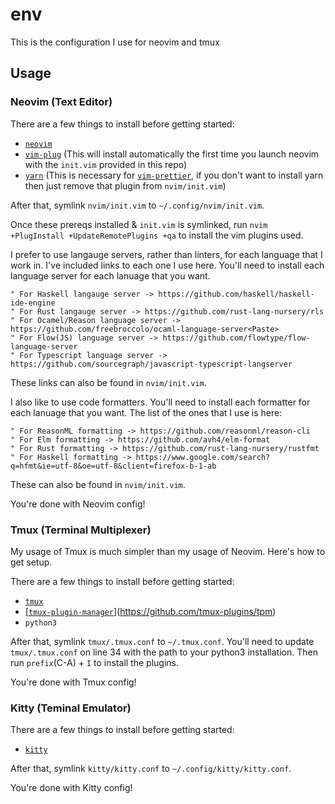 # env

This is the configuration I use for neovim and tmux

## Usage

### Neovim (Text Editor)

There are a few things to install before getting started:

* [`neovim`](https://neovim.io/)
* [`vim-plug`](https://github.com/junegunn/vim-plug) (This will install automatically the first time you launch neovim with the `init.vim` provided in this repo)
* [`yarn`](https://yarnpkg.com/lang/en/) (This is necessary for [`vim-prettier`](https://github.com/prettier/vim-prettier), if you don't want to install yarn then just remove that plugin from `nvim/init.vim`)

After that, symlink `nvim/init.vim` to `~/.config/nvim/init.vim`.

Once these prereqs installed & `init.vim` is symlinked, run `nvim +PlugInstall +UpdateRemotePlugins +qa` to install the vim plugins used.

I prefer to use langauge servers, rather than linters, for each language that I work in. I've included links to each one I use here. You'll need to install each language server for each lanuage that you want.

```
" For Haskell langauge server -> https://github.com/haskell/haskell-ide-engine
" For Rust langauge server -> https://github.com/rust-lang-nursery/rls
" For Ocamel/Reason language server -> https://github.com/freebroccolo/ocaml-language-server<Paste>
" For Flow(JS) language server -> https://github.com/flowtype/flow-language-server
" For Typescript language server -> https://github.com/sourcegraph/javascript-typescript-langserver
```

These links can also be found in `nvim/init.vim`.

I also like to use code formatters. You'll need to install each formatter for each lanuage that you want. The list of the ones that I use is here:

```
" For ReasonML formatting -> https://github.com/reasonml/reason-cli
" For Elm formatting -> https://github.com/avh4/elm-format
" For Rust formatting -> https://github.com/rust-lang-nursery/rustfmt
" For Haskell formatting -> https://www.google.com/search?q=hfmt&ie=utf-8&oe=utf-8&client=firefox-b-1-ab
```

These can also be found in `nvim/init.vim`.

You're done with Neovim config!

### Tmux (Terminal Multiplexer)

My usage of Tmux is much simpler than my usage of Neovim. Here's how to get setup.

There are a few things to install before getting started:

* [`tmux`](https://github.com/tmux/tmux/wiki)
* [[`tmux-plugin-manager`](https://github.com/tmux-plugins/tpm)](https://github.com/tmux-plugins/tpm)
* `python3`

After that, symlink `tmux/.tmux.conf` to `~/.tmux.conf`. You'll need to update `tmux/.tmux.conf` on line 34 with the path to your python3 installation. Then run `prefix`(C-A) + `I` to install the plugins.

You're done with Tmux config!

### Kitty (Teminal Emulator)

There are a few things to install before getting started:

* [`kitty`](https://sw.kovidgoyal.net/kitty/)

After that, symlink `kitty/kitty.conf` to `~/.config/kitty/kitty.conf`.

You're done with Kitty config!
